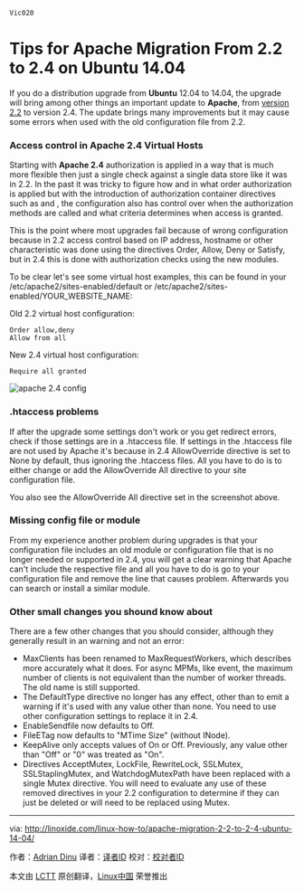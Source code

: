     Vic020

Tips for Apache Migration From 2.2 to 2.4 on Ubuntu 14.04
================================================================================
If you do a distribution upgrade from **Ubuntu** 12.04 to 14.04, the upgrade will bring among other things an important update to **Apache**, from [version 2.2][1] to version 2.4. The update brings many improvements but it may cause some errors when used with the old configuration file from 2.2.

### Access control in Apache 2.4 Virtual Hosts ###

Starting with **Apache 2.4** authorization is applied in a way that is much more flexible then just a single check against a single data store like it was in 2.2. In the past it was tricky to figure how and in what order authorization is applied but with the introduction of authorization container directives such as and , the configuration also has control over when the authorization methods are called and what criteria determines when access is granted.

This is the point where most upgrades fail because of wrong configuration because in 2.2 access control based on IP address, hostname or other characteristic was done using the directives Order, Allow, Deny or Satisfy, but in 2.4 this is done with authorization checks using the new modules.

To be clear let's see some virtual host examples, this can be found in your /etc/apache2/sites-enabled/default or /etc/apache2/sites-enabled/YOUR_WEBSITE_NAME:

Old 2.2 virtual host configuration:

    Order allow,deny
    Allow from all

New 2.4 virtual host configuration:

    Require all granted

![apache 2.4 config](http://blog.linoxide.com/wp-content/uploads/2014/12/apache-2.4-config.jpg)

### .htaccess problems ###

If after the upgrade some settings don't work or you get redirect errors, check if those settings are in a .htaccess file. If settings in the .htaccess file are not used by Apache it's because in 2.4 AllowOverride directive is set to None by default, thus ignoring the .htaccess files. All you have to do is to either change or add the AllowOverride All directive to your site configuration file.

You also see the AllowOverride All directive set in the screenshot above.

### Missing config file or module ###

From my experience another problem during upgrades is that your configuration file includes an old module or configuration file that is no longer needed or supported in 2.4, you will get a clear warning that Apache can't include the respective file and all you have to do is go to your configuration file and remove the line that causes problem. Afterwards you can search or install a similar module.

### Other small changes you shound know about ###

There are a few other changes that you should consider, although they generally result in an warning and not an error:

- MaxClients has been renamed to MaxRequestWorkers, which describes more accurately what it does. For async MPMs, like event, the maximum number of clients is not equivalent than the number of worker threads. The old name is still supported.
- The DefaultType directive no longer has any effect, other than to emit a warning if it's used with any value other than none. You need to use other configuration settings to replace it in 2.4.
- EnableSendfile now defaults to Off.
- FileETag now defaults to "MTime Size" (without INode).
- KeepAlive only accepts values of On or Off. Previously, any value other than "Off" or "0" was treated as "On".
- Directives AcceptMutex, LockFile, RewriteLock, SSLMutex, SSLStaplingMutex, and WatchdogMutexPath have been replaced with a single Mutex directive. You will need to evaluate any use of these removed directives in your 2.2 configuration to determine if they can just be deleted or will need to be replaced using Mutex.

--------------------------------------------------------------------------------

via: http://linoxide.com/linux-how-to/apache-migration-2-2-to-2-4-ubuntu-14-04/

作者：[Adrian Dinu][a]
译者：[译者ID](https://github.com/译者ID)
校对：[校对者ID](https://github.com/校对者ID)

本文由 [LCTT](https://github.com/LCTT/TranslateProject) 原创翻译，[Linux中国](http://linux.cn/) 荣誉推出

[a]:http://linoxide.com/author/adriand/
[1]:http://httpd.apache.org/docs/2.4/
